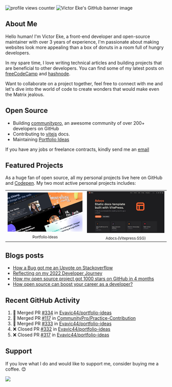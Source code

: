![profile views counter][counter]
![Victor Eke's GitHub banner image][banner-image]

## About Me

Hello human! I'm Victor Eke, a front-end developer and open-source maintainer with over 3 years of experience, I'm passionate about making websites look more appealing than a box of donuts in a room full of hungry developers.

In my spare time, I love writing technical articles and building projects that are beneficial to other developers. You can find some of my latest posts on [freeCodeCamp][freecodecamp-site] and [hashnode][hashnode-site].

Want to collaborate on a project together, feel free to connect with me and let's dive into the world of code to create wonders that would make even the Matrix jealous.

## Open Source

- Building [communitypro][community-pro], an awesome community of over 200+ developers on GitHub
- Contributing to [vitejs][vite] docs.
- Maintaining [Portfolio Ideas][portfolio-ideas]

If you have any jobs or freelance contracts, kindly send me an [email][email]

## Featured Projects

As a huge fan of open source, all my personal projects live here on GitHub and [Codepen][codepen]. My two most active personal projects includes:

<table>
<tr>
<td align="center">
  <a href="https://github.com/evavic44/portfolio-ideas">
    <img src="images/portfolio-ideas.png"> <br/>
    <sub>Portfolio Ideas</sub>
  </a>
</td>
<td align="center">
  <a href="https://github.com/evavic44/adocs">
    <img src="images/adocs.jpg"> <br/>
    <sub>Adocs (Vitepress SSG)</sub>
  </a>
</td>
</tr>
</table>

## Blogs posts

<!-- BLOG-POST-LIST:START -->
- [How a Bug got me an Upvote on Stackoverflow](https://eke.hashnode.dev/how-a-bug-got-me-an-upvote-on-stackoverflow)
- [Reflecting on my 2022 Developer Journey](https://eke.hashnode.dev/reflecting-on-my-2022-developer-journey)
- [How my open source project got 1000 stars on GitHub in 4 months](https://eke.hashnode.dev/how-my-open-source-project-got-1000-stars-on-github-in-4-months)
- [How open source can boost your career as a developer?](https://eke.hashnode.dev/how-open-source-can-boost-your-career-as-a-developer)
<!-- BLOG-POST-LIST:END -->

## Recent GitHub Activity

<!--START_SECTION:activity-->

1. 🎉 Merged PR [#334](https://github.com/Evavic44/portfolio-ideas/pull/334) in [Evavic44/portfolio-ideas](https://github.com/Evavic44/portfolio-ideas)
2. 🎉 Merged PR [#117](https://github.com/CommunityPro/Practice-Contribution/pull/117) in [CommunityPro/Practice-Contribution](https://github.com/CommunityPro/Practice-Contribution)
3. 🎉 Merged PR [#333](https://github.com/Evavic44/portfolio-ideas/pull/333) in [Evavic44/portfolio-ideas](https://github.com/Evavic44/portfolio-ideas)
4. ❌ Closed PR [#332](https://github.com/Evavic44/portfolio-ideas/pull/332) in [Evavic44/portfolio-ideas](https://github.com/Evavic44/portfolio-ideas)
5. ❌ Closed PR [#317](https://github.com/Evavic44/portfolio-ideas/pull/317) in [Evavic44/portfolio-ideas](https://github.com/Evavic44/portfolio-ideas)
<!--END_SECTION:activity-->

## Support

If you love what I do and would like to support me, consider buying me a coffee. 😊 <br>

<a href="https://www.buymeacoffee.com/victoreke"><img src="https://cdn.buymeacoffee.com/buttons/v2/default-yellow.png" width="170" /></a>

<!-- Refrence Links -->

[counter]: https://komarev.com/ghpvc/?username=evavic44&style=flat-square&color=6cd63e
[banner-image]: https://user-images.githubusercontent.com/62628408/201165752-abcdd7c0-8447-415e-80f2-315d3cb04e84.png
[freecodecamp-site]: https://freecodecamp.org/news/author/victoreke/
[hashnode-site]: https://eke.hashnode.dev
[community-pro]: https://github.com/CommunityPro
[vite]: https://github.com/vitejs/
[portfolio-ideas]: https://github.com/evavic44/portfolio-ideas
[email]: https://mailto:evavic44@gmail.com
[codepen]: https://codepen.io/evavic44/pens/public
